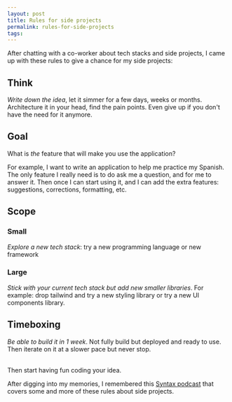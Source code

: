 ```yaml
---
layout: post
title: Rules for side projects
permalink: rules-for-side-projects
tags:
---
```


After chatting with a co-worker about tech stacks and side projects, I came up with these rules to give a chance for my side projects:

## Think

_Write down the idea_, let it simmer for a few days, weeks or months. Architecture it in your head, find the pain points. Even give up if you don't have the need for it anymore.

## Goal

What is _the_ feature that will make you use the application?

For example, I want to write an application to help me practice my Spanish. The only feature I really need is to do ask me a question, and for me to answer it. Then once I can start using it, and I can add the extra features: suggestions, corrections, formatting, etc.

## Scope

### Small

_Explore a new tech stack_: try a new programming language or new framework

### Large

_Stick with your current tech stack but add new smaller libraries_. For example: drop tailwind and try a new styling library or try a new UI components library.

## Timeboxing

_Be able to build it in 1 week_. Not fully build but deployed and ready to use. Then iterate on it at a slower pace but never stop.

<br />
Then start having fun coding your idea.

After digging into my memories, I remembered this [Syntax podcast](https://syntax.fm/show/819/fun-and-profitable-side-projects-for-developers) that covers some and more of these rules about side projects.
